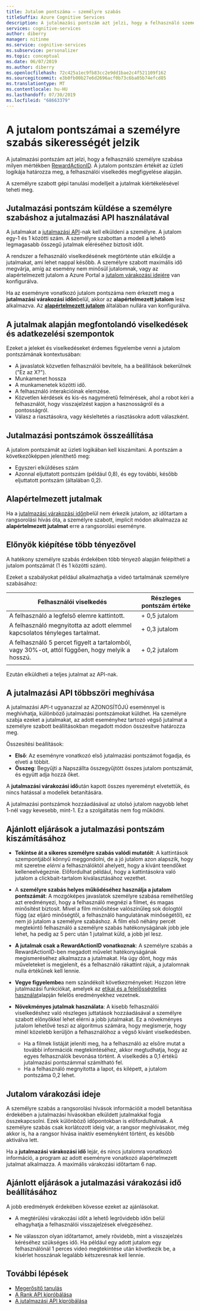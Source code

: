 ```yaml
---
title: Jutalom pontszáma – személyre szabás
titleSuffix: Azure Cognitive Services
description: A jutalmazási pontszám azt jelzi, hogy a felhasználó személyre szabása milyen mértékben RewardActionID. A jutalom pontszám értékét az üzleti logikája határozza meg, a felhasználói viselkedés megfigyelése alapján. A személyre szabott gépi tanulási modelljeit a jutalmak kiértékelésével teheti meg.
services: cognitive-services
author: diberry
manager: nitinme
ms.service: cognitive-services
ms.subservice: personalizer
ms.topic: conceptual
ms.date: 06/07/2019
ms.author: diberry
ms.openlocfilehash: 72c425a1ec9fb83cc2e9dd1bae2c4f521109f162
ms.sourcegitcommit: e3b0fb00b27e6d2696acf0b73c6ba05b74efcd85
ms.translationtype: MT
ms.contentlocale: hu-HU
ms.lasthandoff: 07/30/2019
ms.locfileid: "68663379"
---
```

# <a name="reward-scores-indicate-success-of-personalization"></a>A jutalom pontszámai a személyre szabás sikerességét jelzik

A jutalmazási pontszám azt jelzi, hogy a felhasználó személyre szabása milyen mértékben [RewardActionID](https://docs.microsoft.com/rest/api/cognitiveservices/personalizer/rank/rank#response). A jutalom pontszám értékét az üzleti logikája határozza meg, a felhasználói viselkedés megfigyelése alapján.

A személyre szabott gépi tanulási modelljeit a jutalmak kiértékelésével teheti meg. 

## <a name="use-reward-api-to-send-reward-score-to-personalizer"></a>Jutalmazási pontszám küldése a személyre szabáshoz a jutalmazási API használatával

A jutalmakat a [jutalmazási API](https://docs.microsoft.com/rest/api/cognitiveservices/personalizer/events/reward)-nak kell elküldeni a személyre. A jutalom egy-1 és 1 közötti szám. A személyre szabottan a modell a lehető legmagasabb összegű jutalmak eléréséhez biztosít időt.

A rendszer a felhasználó viselkedésének megtörténte után elküldje a jutalmakat, ami lehet nappal később. A személyre szabott maximális idő megvárja, amíg az esemény nem minősül jutalomnak, vagy az alapértelmezett jutalom a Azure Portal a [jutalom várakozási idejére](#reward-wait-time) van konfigurálva.

Ha az eseményre vonatkozó jutalom pontszáma nem érkezett meg a **jutalmazási várakozási időn**belül, akkor az **alapértelmezett jutalom** lesz alkalmazva. Az **[alapértelmezett jutalom](how-to-settings.md#configure-reward-settings-for-the-feedback-loop-based-on-use-case)** általában nullára van konfigurálva.


## <a name="behaviors-and-data-to-consider-for-rewards"></a>A jutalmak alapján megfontolandó viselkedések és adatkezelési szempontok

Ezeket a jeleket és viselkedéseket érdemes figyelembe venni a jutalom pontszámának kontextusában:

* A javaslatok közvetlen felhasználói bevitele, ha a beállítások bekerülnek ("Ez az X?").
* Munkamenet hossza
* A munkamenetek közötti idő.
* A felhasználó interakcióinak elemzése.
* Közvetlen kérdések és kis-és nagyméretű felmérések, ahol a robot kéri a felhasználót, hogy visszajelzést kapjon a hasznosságról és a pontosságról.
* Válasz a riasztásokra, vagy késleltetés a riasztásokra adott válaszként.

## <a name="composing-reward-scores"></a>Jutalmazási pontszámok összeállítása

A jutalom pontszámát az üzleti logikában kell kiszámítani. A pontszám a következőképpen jeleníthető meg:

* Egyszeri elküldéses szám 
* Azonnal eljuttatott pontszám (például 0,8), és egy további, később eljuttatott pontszám (általában 0,2).

## <a name="default-rewards"></a>Alapértelmezett jutalmak

Ha a [jutalmazási várakozási időn](#reward-wait-time)belül nem érkezik jutalom, az időtartam a rangsorolási hívás óta, a személyre szabott, implicit módon alkalmazza az **alapértelmezett jutalmat** erre a rangsorolási eseményre.

## <a name="building-up-rewards-with-multiple-factors"></a>Előnyök kiépítése több tényezővel  

A hatékony személyre szabás érdekében több tényező alapján felépítheti a jutalom pontszámát (1 és 1 közötti szám). 

Ezeket a szabályokat például alkalmazhatja a videó tartalmának személyre szabásához:

|Felhasználói viselkedés|Részleges pontszám értéke|
|--|--|
|A felhasználó a legfelső elemre kattintott.|\+ 0,5 jutalom|
|A felhasználó megnyitotta az adott elemmel kapcsolatos tényleges tartalmat.|\+ 0,3 jutalom|
|A felhasználó 5 percet figyelt a tartalomból, vagy 30%-ot, attól függően, hogy melyik a hosszú.|\+ 0,2 jutalom|
|||

Ezután elküldheti a teljes jutalmat az API-nak.

## <a name="calling-the-reward-api-multiple-times"></a>A jutalmazási API többszöri meghívása

A jutalmazási API-t ugyanazzal az AZONOSÍTÓJÚ eseménnyel is meghívhatja, különböző jutalmazási pontszámokat küldhet. Ha személyre szabja ezeket a jutalmakat, az adott eseményhez tartozó végső jutalmat a személyre szabott beállításokban megadott módon összesítve határozza meg.

Összesítési beállítások:

*  **Első**: Az eseményre vonatkozó első jutalmazási pontszámot fogadja, és elveti a többit.
* **Összeg**: Begyűjti a Napszállta összegyűjtött összes jutalom pontszámát, és együtt adja hozzá őket.

A **jutalmazási várakozási idő**után kapott összes nyereményt elvetettük, és nincs hatással a modellek betanítására.

A jutalmazási pontszámok hozzáadásával az utolsó jutalom nagyobb lehet 1-nél vagy kevesebb, mint-1. Ez a szolgáltatás nem fog működni.

<!--
@edjez - is the number ignored if it is outside the acceptable range?
-->

## <a name="best-practices-for-calculating-reward-score"></a>Ajánlott eljárások a jutalmazási pontszám kiszámításához

* **Tekintse át a sikeres személyre szabás valódi mutatóit**: A kattintások szempontjából könnyű meggondolni, de a jó jutalom azon alapszik, hogy mit szeretne *elérni* a felhasználóktól ahelyett, hogy a kívánt teendőket kelleneelvégeznie.  Előfordulhat például, hogy a kattintásokra való jutalom a clickbait-tartalom kiválasztásához vezethet.

* A **személyre szabás helyes működéséhez használja a jutalom pontszámát**: A mozgóképes javaslatok személyre szabása remélhetőleg azt eredményezi, hogy a felhasználó megnézi a filmet, és magas minősítést biztosít. Mivel a film minősítése valószínűleg sok dologtól függ (az eljáró minőségtől, a felhasználó hangulatának minőségétől), ez nem jó jutalom a személyre szabáshoz. A film első néhány percét megtekintő felhasználó a személyre szabás hatékonyságának jobb jele lehet, ha pedig az 5 perc után 1 jutalmat küld, a jobb jel lesz.

* **A jutalmak csak a RewardActionID vonatkoznak**: A személyre szabás a RewardActionID-ben megadott művelet hatékonyságának megismeréséhez alkalmazza a jutalmakat. Ha úgy dönt, hogy más műveleteket is megjelenít, és a felhasználó rákattint rájuk, a jutalomnak nulla értékűnek kell lennie.

* **Vegye figyelembe**a nem szándékolt következményeket: Hozzon létre jutalmazási funkciókat, amelyek az [etikai és a felelősségteljes használat](ethics-responsible-use.md)alapján felelős eredményekhez vezetnek.

* **Növekményes jutalmak használata**: A kisebb felhasználói viselkedéshez való részleges juttatások hozzáadásával a személyre szabott előnyökkel lehet elérni a jobb jutalmakat. Ez a növekményes jutalom lehetővé teszi az algoritmus számára, hogy megismerje, hogy minél közelebb kerüljön a felhasználóhoz a végső kívánt viselkedésben.
    * Ha a filmek listáját jeleníti meg, ha a felhasználó az elsőre mutat a további információk megtekintéséhez, akkor megtudhatja, hogy az egyes felhasználók bevonása történt. A viselkedés a 0,1 értékű jutalmazási pontszámmal számítható fel. 
    * Ha a felhasználó megnyitotta a lapot, és kilépett, a jutalom pontszáma 0,2 lehet. 

## <a name="reward-wait-time"></a>Jutalom várakozási ideje

A személyre szabás a rangsorolási hívások információit a modell betanítása érdekében a jutalmazási hívásokban elküldett jutalmakkal fogja összekapcsolni. Ezek különböző időpontokban is előfordulhatnak. A személyre szabás csak korlátozott ideig vár, a rangsor meghívásakor, még akkor is, ha a rangsor hívása inaktív eseményként történt, és később aktiválva lett.

Ha a **jutalmazási várakozási idő** lejár, és nincs jutalomra vonatkozó információ, a program az adott eseményre vonatkozó alapértelmezett jutalmat alkalmazza. A maximális várakozási időtartam 6 nap.

## <a name="best-practices-for-setting-reward-wait-time"></a>Ajánlott eljárások a jutalmazási várakozási idő beállításához

A jobb eredmények érdekében kövesse ezeket az ajánlásokat.

* A megtérülési várakozási időt a lehető legrövidebb időn belül elhagyhatja a felhasználói visszajelzések elvégzéséhez. 

<!--@Edjez - storage quota? -->

* Ne válasszon olyan időtartamot, amely rövidebb, mint a visszajelzés kéréséhez szükséges idő. Ha például egy adott jutalom egy felhasználónál 1 perces videó megtekintése után következik be, a kísérlet hosszának legalább kétszeresnak kell lennie.

## <a name="next-steps"></a>További lépések

* [Megerősítő tanulás](concepts-reinforcement-learning.md) 
* [A Rank API kipróbálása](https://westus2.dev.cognitive.microsoft.com/docs/services/personalizer-api/operations/Rank/console)
* [A jutalmazási API kipróbálása](https://westus2.dev.cognitive.microsoft.com/docs/services/personalizer-api/operations/Reward)
